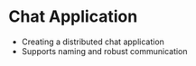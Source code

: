 # Chat Application
  - Creating a distributed chat application
  - Supports naming and robust communication
